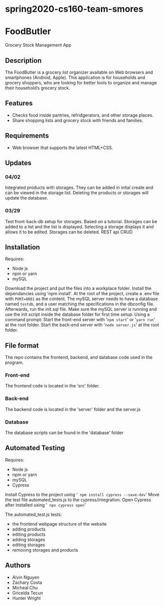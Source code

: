 # spring2020-cs160-team-smores

<h1>FoodButler</h1>
<p>Grocery Stock Management App</p>

<!-- Insert screenshot of app here. -->

<h2>Description</h2>
<p>
The FoodButler is a grocery list organizer available on Web browsers and smartphones (Android, Apple).
This application is for households and grocery shoppers,
who are looking for better tools to organize and manage their household’s grocery stock.
</p>

<h2>Features</h2>
<ul>
  <li>Checks food inside pantries, refridgerators, and other storage places.</li>
  <li>Share shopping lists and grocery stock with friends and families.</li>
</ul>

<h2>Requirements</h2>
<ul>
  <!-- Web requirements for HTML support. -->
  <li>Web browser that supports the latest HTML+CSS.</li>
</ul>

<h2>Updates</h2>
<h3>04/02</h3>
<p>
Integrated products with storages. They can be added in inital create and can be viewed in the storage list.
Deleting the products or storages will update the database.
</p>
<h3>03/29</h3>
<p>
Test front-back-db setup for storages. Based on a tutorial.
Storages can be added to a list and the list is displayed.
Selecting a storage displays it and allows it to be edited.
Storages can be deleted.
REST api
CRUD
</p>


<h2>Installation</h2>
<p>Requires:</p>
<ul>
  <li>Node js</li>
  <li>npm or yarn</li>
  <li>mySQL</li>
</ul>
<p>
Download the project and put the files into a workplace folder.
Install the dependancies using 'npm install'.
At the root of the project, create a .env file with 
  <code>PORT=8081</code> as the content.
 The mySQL server needs to have a database named <code>testdb</code>, and a user matching the specifications in
 the dbconfig file. Afterwards, run the init.sql file.
  Make sure the mySQL server is running and use the init script inside the database folder for first time setup.
Using a command prompt:
  Start the front-end server with '<code>npm start</code>' or '<code>yarn run</code>' at the root folder.
  Start the back-end server with '<code>node server.js</code>' at the root folder.

</p>

<h2>File format</h2>
<p>The repo contains the frontend, backend, and database code used in the program. </p>
<h3>Front-end</h3>
<p> The frontend code is located in the 'src' folder. </p>

<h3>Back-end</h3>
<p> The backend code is located in the 'server' folder and the server.js </p>

<h3>Database</h3>
<p> The database scripts can be found in the 'database' folder </p>

<h2>Automated Testing</h2>
<p>Requires:</p>
<ul>
  <li>Node js</li>
  <li>npm or yarn</li>
  <li>mySQL</li>
  <li>Cypress</li>
</ul>
<p>
  Install Cypress to the project using '<code> npm install cypress --save-dev</code>'
  Move the test file automated_tests.js to the cypress/integration.
  Open Cypress after installed using '<code> npx cypress open</code>'
  <p>The automated_test.js tests: </p>
  <ul>
   <li>the frontend webpage structure of the website</li>
   <li>adding products</li>
   <li>editing products</li>
   <li>adding storages</li>
   <li>editing storages</li>
   <li>removing storages and products</li>
 </ul>
</p>
<h2>Authors</h2>
<ul>
  <li>Alvin Nguyen</li>
  <li>Zachary Costa</li>
  <li>Micheal Chu</li>
  <li>Gricelda Tecun</li>
  <li>Hunter Wright</li>
</ul>
